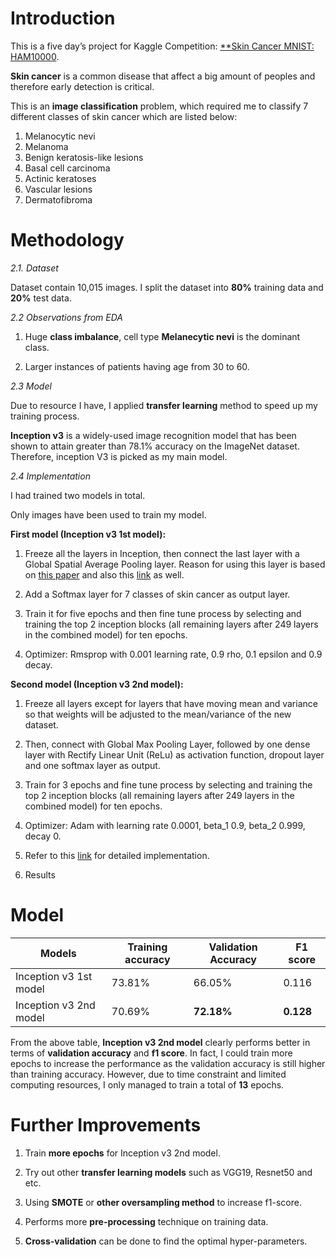 # Introduction
This is a five day’s project for Kaggle Competition: <a href='https://www.kaggle.com/kmader/skin-cancer-mnist-ham10000'>**Skin Cancer MNIST: HAM10000</a>. 

**Skin cancer** is a common disease that affect a big amount of peoples and therefore early detection is critical. 

This is an **image classification** problem, which required me to classify 7 different classes of skin cancer 
which are listed below:
1. Melanocytic nevi 
2. Melanoma 
3. Benign keratosis-like lesions
4. Basal cell carcinoma 
5. Actinic keratoses 
6. Vascular lesions 
7. Dermatofibroma


# Methodology

_2.1. Dataset_

Dataset contain 10,015 images. I split the dataset into **80%** training data and **20%** test data.

_2.2 Observations from EDA_

1.	Huge **class imbalance**, cell type **Melanecytic nevi** is the dominant class.

2.	Larger instances of patients having age from 30 to 60.

_2.3 Model_

Due to resource I have, I applied **transfer learning** method to speed up my training process. 

**Inception v3** is a widely-used image recognition model that has been shown to attain greater than 78.1% accuracy on the ImageNet dataset. Therefore, inception V3 is picked as my main model.

_2.4 Implementation_

I had trained two models in total. 

Only images have been used to train my model. 

**First model (Inception v3 1st model):**

1.	Freeze all the layers in Inception, then connect the last layer with a Global Spatial Average Pooling layer. 
Reason for using this layer is based on <a href='https://arxiv.org/pdf/1312.4400.pdf'>this paper</a> and also this <a href='https://www.quora.com/What-is-global-average-pooling'>link</a> as well. 

2.	Add a Softmax layer for 7 classes of skin cancer as output layer.

3.	Train it for five epochs and then fine tune process by selecting and training the top 2 inception 
blocks (all remaining layers after 249 layers in the combined model) for ten epochs.

4.	Optimizer: Rmsprop with 0.001 learning rate, 0.9 rho, 0.1 epsilon and 0.9 decay.

**Second model (Inception v3 2nd model):**

1.	Freeze all layers except for layers that have moving mean and variance so that 
weights will be adjusted to the mean/variance of the new dataset.

2.	Then, connect with Global Max Pooling Layer, followed by one dense layer with 
Rectify Linear Unit (ReLu) as activation function, dropout layer and one softmax layer as output.

3.	Train for 3 epochs and fine tune process by selecting and training the top 2 inception 
blocks (all remaining layers after 249 layers in the combined model) for ten epochs.

4.	Optimizer: Adam with learning rate 0.0001, beta_1 0.9, beta_2 0.999, decay 0.

5.	Refer to this <a href='https://github.com/hoang-ho/Skin_Lesions_Classification_DCNNs/blob/master/Fine_Tuning_InceptionV3.ipynb?fbclid=IwAR0ZLphprXQe2kJmy_OMAxOgIIZMmomubbSSQYD8B9wyRZaGBMsL5DHg8QU'>link</a> for detailed implementation.

3. Results

# Model
| Models | Training accuracy | Validation Accuracy | F1 score |
| ----------------- | ------------------- | -------- | -------- |
| Inception v3 1st model | 73.81% | 66.05% | 0.116 |
| Inception v3 2nd model | 70.69% | **72.18%** | **0.128** |

From the above table, **Inception v3 2nd model** clearly performs 
better in terms of **validation accuracy** and **f1 score**. In fact, 
I could train more epochs to increase the performance as the 
validation accuracy is still higher than training accuracy. 
However, due to time constraint and limited computing resources, 
I only managed to train a total of **13** epochs.

# Further Improvements

1.	Train **more epochs** for Inception v3 2nd model.

2.	Try out other **transfer learning models** such as VGG19, Resnet50 and etc.

3.	Using **SMOTE** or **other oversampling method** to increase f1-score.

4.	Performs more **pre-processing** technique on training data.

5.	**Cross-validation** can be done to find the optimal hyper-parameters.
